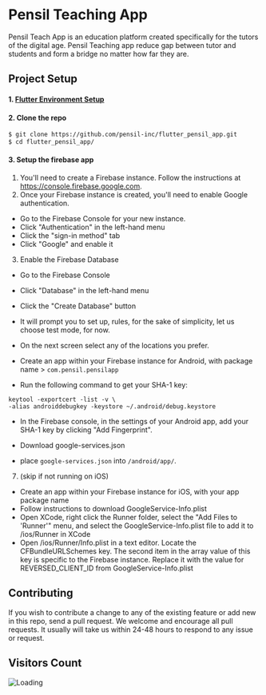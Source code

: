# Pensil Teaching App

Pensil Teach App is an education platform created specifically for the tutors of the digital age. Pensil Teaching app reduce gap between tutor and students and form a bridge no matter how far they are.

## Project Setup
#### 1. [Flutter Environment Setup](https://flutter.dev/docs/get-started/install)

#### 2. Clone the repo

``` sh
$ git clone https://github.com/pensil-inc/flutter_pensil_app.git
$ cd flutter_pensil_app/
```

#### 3. Setup the firebase app

1. You'll need to create a Firebase instance. Follow the instructions at https://console.firebase.google.com.
2. Once your Firebase instance is created, you'll need to enable Google authentication.

* Go to the Firebase Console for your new instance.
* Click "Authentication" in the left-hand menu
* Click the "sign-in method" tab
* Click "Google" and enable it

3. Enable the Firebase Database
* Go to the Firebase Console
* Click "Database" in the left-hand menu
* Click the "Create Database" button
* It will prompt you to set up, rules, for the sake of simplicity, let us choose test mode, for now.
* On the next screen select any of the locations you prefer.

* Create an app within your Firebase instance for Android, with package name > `com.pensil.pensilapp`
* Run the following command to get your SHA-1 key:

```
keytool -exportcert -list -v \
-alias androiddebugkey -keystore ~/.android/debug.keystore
```

* In the Firebase console, in the settings of your Android app, add your SHA-1 key by clicking "Add Fingerprint".

* Download google-services.json 
* place `google-services.json` into `/android/app/`.

7. (skip if not running on iOS)

* Create an app within your Firebase instance for iOS, with your app package name
* Follow instructions to download GoogleService-Info.plist
* Open XCode, right click the Runner folder, select the "Add Files to 'Runner'" menu, and select the GoogleService-Info.plist file to add it to /ios/Runner in XCode
* Open /ios/Runner/Info.plist in a text editor. Locate the CFBundleURLSchemes key. The second item in the array value of this key is specific to the Firebase instance. Replace it with the value for REVERSED_CLIENT_ID from GoogleService-Info.plist


## Contributing

If you wish to contribute a change to any of the existing feature or add new in this repo, send a pull request. We welcome and encourage all pull requests. It usually will take us within 24-48 hours to respond to any issue or request.


## Visitors Count

<img align="left" src = "https://profile-counter.glitch.me/flutter_pensil_app/count.svg" alt ="Loading">
